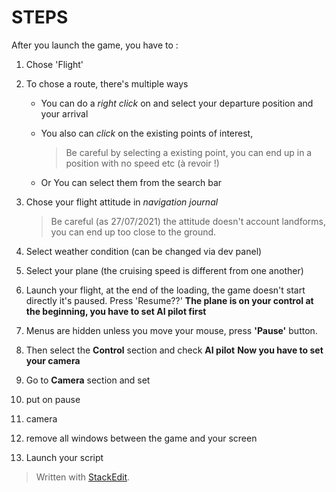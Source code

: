 # STEPS

After you launch the game, you have to :

1. Chose 'Flight'

2. To chose a route, there's multiple ways

   - You can do a *right click* on and select your departure position and your arrival 

   - You also can *click* on the existing points of interest, 

     >Be careful by selecting a existing point, you can end up in a position with no speed etc (à revoir !)

   - Or You can select them from the search bar

3. Chose your flight attitude in *navigation journal*

   >  Be careful (as 27/07/2021) the attitude doesn't account landforms, you can end up too close to the ground.

4. Select weather condition (can be changed via dev panel)

5. Select your plane (the cruising speed is different from one another)

6. Launch your flight, at the end of the loading, the game doesn't start directly it's paused. Press 'Resume??' 
   **The plane is on your control at the beginning, you have to set AI pilot first**

7. Menus are hidden unless you move your mouse, press **'Pause'** button.

8. Then select the **Control** section and check **AI pilot**
   **Now you have to set your camera**

9. Go to **Camera** section and set 

10. put on pause

11. camera

12. remove all windows between the game and your screen 

13. Launch your script


> Written with [StackEdit](https://stackedit.io/).
